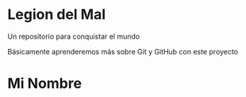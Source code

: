 # Legion del Mal
Un repositorio para conquistar el mundo

Básicamente aprenderemos más sobre Git y GitHub con este proyecto

# Mi Nombre